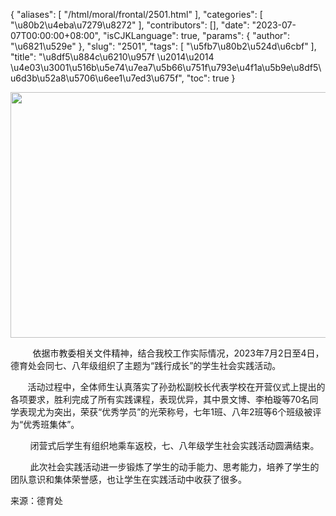 {
    "aliases": [
        "/html/moral/frontal/2501.html"
    ],
    "categories": [
        "\u80b2\u4eba\u7279\u8272"
    ],
    "contributors": [],
    "date": "2023-07-07T00:00:00+08:00",
    "isCJKLanguage": true,
    "params": {
        "author": "\u6821\u529e"
    },
    "slug": "2501",
    "tags": [
        "\u5fb7\u80b2\u524d\u6cbf"
    ],
    "title": "\u8df5\u884c\u6210\u957f \u2014\u2014 \u4e03\u3001\u516b\u5e74\u7ea7\u5b66\u751f\u793e\u4f1a\u5b9e\u8df5\u6d3b\u52a8\u5706\u6ee1\u7ed3\u675f",
    "toc": true
}


<img
    src="https://cdn.tfls.online/mirror/full/905615beb4829910f88f8d949de96a07e1d062e5.jpg"
    style="display:block;margin-left:auto;margin-right:auto;"
    decoding="async"
    fetchpriority="auto"
    loading="lazy"
    height="393"
    width="590"
/>




          依据市教委相关文件精神，结合我校工作实际情况，2023年7月2日至4日，德育处会同七、八年级组织了主题为“践行成长”的学生社会实践活动。




       活动过程中，全体师生认真落实了孙劲松副校长代表学校在开营仪式上提出的各项要求，胜利完成了所有实践课程，表现优异，其中景文博、李柏璇等70名同学表现尤为突出，荣获“优秀学员”的光荣称号，七年1班、八年2班等6个班级被评为“优秀班集体”。




  





        闭营式后学生有组织地乘车返校，七、八年级学生社会实践活动圆满结束。




        此次社会实践活动进一步锻炼了学生的动手能力、思考能力，培养了学生的团队意识和集体荣誉感，也让学生在实践活动中收获了很多。




  






来源：德育处





  





  




